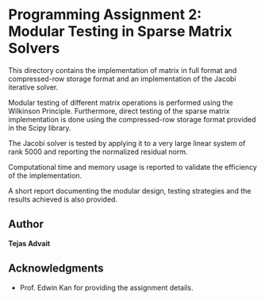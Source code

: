 # Programming Assignment 2: Modular Testing in Sparse Matrix Solvers

This directory contains the implementation of matrix in full format and compressed-row storage format and an implementation of the Jacobi iterative solver.

Modular testing of different matrix operations is performed using the Wilkinson Principle. Furthermore, direct testing of the sparse matrix implementation is done using the compressed-row storage format provided in the Scipy library.

The Jacobi solver is tested by applying it to a very large linear system of rank 5000 and reporting the normalized residual norm.

Computational time and memory usage is reported to validate the efficiency of the implementation.

A short report documenting the modular design, testing strategies and the results achieved is also provided.



## Author

**Tejas Advait**



## Acknowledgments

* Prof. Edwin Kan for providing the assignment details.